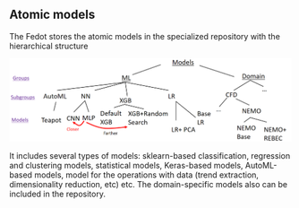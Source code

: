 ## Atomic models

The Fedot stores the atomic models in the specialized repository with the hierarchical structure

<img src="img/img-components/models-repository.png" width="600"/>

It includes several types of models: sklearn-based classification, regression and clustering models, 
statistical models, Keras-based models, AutoML-based models, model for the operations with data 
(trend extraction, dimensionality reduction, etc) etc. The domain-specific models also can be included in the repository.